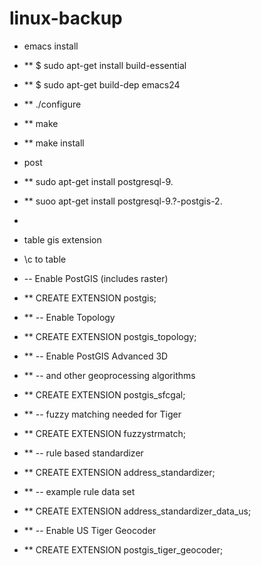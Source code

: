# linux-backup

* emacs install
* ** $ sudo apt-get install build-essential
* ** $ sudo apt-get build-dep emacs24
* ** ./configure
* ** make
* ** make install

* post
* ** sudo apt-get install postgresql-9.
* ** suoo apt-get install postgresql-9.?-postgis-2.
* 

* table gis extension
* \c to table
* -- Enable PostGIS (includes raster)
* ** CREATE EXTENSION postgis;
* ** -- Enable Topology
* ** CREATE EXTENSION postgis_topology;
* ** -- Enable PostGIS Advanced 3D 
* ** -- and other geoprocessing algorithms
* ** CREATE EXTENSION postgis_sfcgal;
* ** -- fuzzy matching needed for Tiger
* ** CREATE EXTENSION fuzzystrmatch;
* ** -- rule based standardizer
* ** CREATE EXTENSION address_standardizer;
* ** -- example rule data set
* ** CREATE EXTENSION address_standardizer_data_us;
* ** -- Enable US Tiger Geocoder
* ** CREATE EXTENSION postgis_tiger_geocoder;
